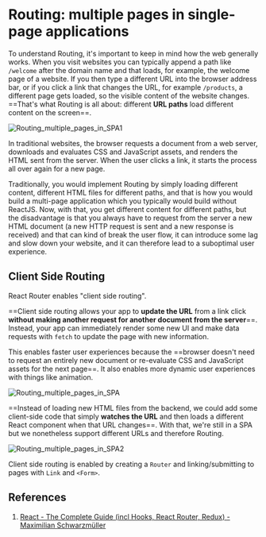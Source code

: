 # Routing: multiple pages in single-page applications

To understand Routing, it's important to keep in mind how the web generally works. When you visit websites you can typically append a path like `/welcome` after the domain name and that loads, for example, the welcome page of a website. If you then type a different URL into the browser address bar, or if you click a link that changes the URL, for example `/products`, a different page gets loaded, so the visible content of the website changes. ==That's what Routing is all about: different **URL paths** load different content on the screen==.

![Routing_multiple_pages_in_SPA1](..\..\img\Routing_multiple_pages_in_SPA1.jpg)

In traditional websites, the browser requests a document from a web server, downloads and evaluates CSS and JavaScript assets, and renders the HTML sent from the server. When the user clicks a link, it starts the process all over again for a new page.

Traditionally, you would implement Routing by simply loading different content, different HTML files for different paths, and that is how you would build a multi-page application which you typically would build without ReactJS. Now, with that, you get different content for different paths, but the disadvantage is that you always have to request from the server a new HTML document (a new HTTP request is sent and a new response is received) and that can kind of break the user flow, it can introduce some lag and slow down your website, and it can therefore lead to a suboptimal user experience.

## Client Side Routing

React Router enables "client side routing".

==Client side routing allows your app to **update the URL** from a link click **without making another request for another document from the server**==. Instead, your app can immediately render some new UI and make data requests with `fetch` to update the page with new information.

This enables faster user experiences because the ==browser doesn't need to request an entirely new document or re-evaluate CSS and JavaScript assets for the next page==. It also enables more dynamic user experiences with things like animation.

![Routing_multiple_pages_in_SPA](..\..\img\Routing_multiple_pages_in_SPA.jpg)

==Instead of loading new HTML files from the backend, we could add some client-side code that simply **watches the URL** and then loads a different React component when that URL changes==. With that, we're still in a SPA but we nonetheless support different URLs and therefore Routing.

![Routing_multiple_pages_in_SPA2](..\..\img\Routing_multiple_pages_in_SPA2.jpg)

Client side routing is enabled by creating a `Router` and linking/submitting to pages with `Link` and `<Form>`.

## References

1. [React - The Complete Guide (incl Hooks, React Router, Redux) - Maximilian Schwarzmüller](https://www.udemy.com/course/react-the-complete-guide-incl-redux/)